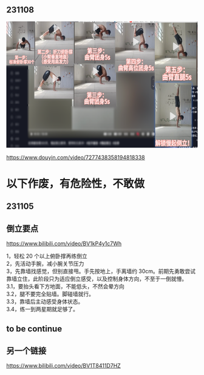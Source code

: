 ## 231108

<img src='./img/2023-11-08-22-56-53.png' height=333px></img>

https://www.douyin.com/video/7277438358194818338

# 以下作废，有危险性，不敢做

## 231105

## 倒立要点

https://www.bilibili.com/video/BV1kP4y1c7Wh

1，轻松 20 个以上俯卧撑再练倒立  
2，先活动手腕，减小腕关节压力  
3，先靠墙找感觉，但别直接甩。手先按地上，手离墙约 30cm。前期先勇敢尝试靠墙立住，此阶段只为适应倒立感受，以及控制身体方向，不至于一倒就懵。  
3.1，要抬头看下方地面，不能低头，不然会晕方向  
3.2，腿不要完全贴墙。脚碰墙就行。  
3.3，靠墙后主动感受身体状态。  
3.4，练一到两星期就足够了。

## to be continue

## 另一个链接

https://www.bilibili.com/video/BV1T8411D7HZ
